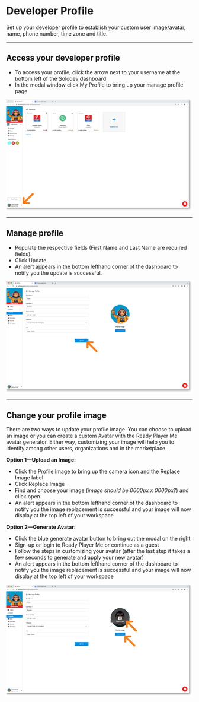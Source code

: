 # Developer Profile

Set up your developer profile to establish your custom user image/avatar, name, phone number, time zone and title.

---

## Access your developer profile

- To access your profile, click the arrow next to your username at the bottom left of the Solodev dashboard
- In the modal window click My Profile to bring up your manage profile page

<a href="2-acct-dashboard-access-profile-lg.jpg" target="_blank"><img src="2-acct-dashboard-access-profile.jpg"  style="margin: auto; display: block"></a>


---

## Manage profile

- Populate the respective fields (First Name and Last Name are required fields).
- Click Update.
- An alert appears in the bottom lefthand corner of the dashboard to notify you the update is successful.

<a href="2-manage-profile-lg.jpg" target="_blank"><img src="2-manage-profile.jpg" style="margin: auto; display: block"></a>


---

## Change your profile image 

There are two ways to update your profile image. You can choose to upload an image or you can create a custom Avatar with the Ready Player Me avatar generator. Either way, customizing your image will help you to identify among other users, organizations and in the marketplace.

**Option 1—Upload an Image:**

- Click the Profile Image to bring up the camera icon and the Replace Image label
- Click Replace Image
- Find and choose your image (*image should be 0000px x 0000px?*) and click open
- An alert appears in the bottom lefthand corner of the dashboard to notify you the image replacement is successful and your image will now display at the top left of your workspace

**Option 2—Generate Avatar:**

- Click the blue generate avatar button to bring out the modal on the right
- Sign-up or login to Ready Player Me or continue as a guest
- Follow the steps in customizing your avatar (after the last step it takes a few seconds to generate and apply your new avatar)
- An alert appears in the bottom lefthand corner of the dashboard to notify you the image replacement is successful and your image will now display at the top left of your workspace

<a href="2-manage-profile-avatar-lg.jpg" target="_blank"><img src="2-manage-profile-avatar.jpg" style="margin: auto; display: block"></a>
